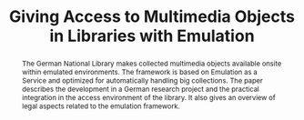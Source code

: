 ---
abstract: The German National Library makes collected multimedia objects available
  onsite within emulated environments. The framework is based on Emulation as a Service
  and optimized for automatically handling big collections. The paper describes the
  development in a German research project and the practical integration in the access
  environment of the library. It also gives an overview of legal aspects related to
  the emulation framework.
creators:
- Tobias Steinke
date: null
document_url: https://services.phaidra.univie.ac.at/api/object/o:1079913/download
grand_parent: iPRES
institutions: []
keywords: []
landing_page_url: https://phaidra.univie.ac.at/o:1079913
language: eng
layout: publication
license: CC BY 4.0 International
notes_url: null
parent: iPRES 2019
publication_type: paper
size: 157085
slides_url: null
source_name: iPRES
stream_url: null
title: 'Giving Access to Multimedia Objects in Libraries with Emulation '
year: 2019
---